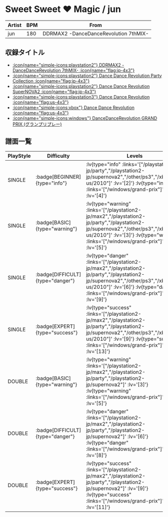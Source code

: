 # Sweet Sweet ♥ Magic / jun

|Artist|BPM|From|
|------|---|----|
|jun|180|DDRMAX2 -DanceDanceRevolution 7thMIX-|

## 収録タイトル

- [ :icon{name="simple-icons:playstation2"} DDRMAX2 -DanceDanceRevolution 7thMIX- :icon{name="flag:jp-4x3"} ](/playstation2-jp/max2)
- [ :icon{name="simple-icons:playstation2"} Dance Dance Revolution Party Collection :icon{name="flag:jp-4x3"} ](/playstation2-jp/party)
- [ :icon{name="simple-icons:playstation2"} Dance Dance Revolution SuperNOVA2 :icon{name="flag:jp-4x3"} ](/playstation2-jp/supernova2)
- [ :icon{name="simple-icons:playstation3"} Dance Dance Revolution :icon{name="flag:us-4x3"} ](/other/ps3)
- [ :icon{name="simple-icons:xbox"} Dance Dance Revolution :icon{name="flag:us-4x3"} ](/xbox360-us/2010)
- [ :icon{name="simple-icons:windows"} DanceDanceRevolution GRAND PRIX (グランプリプレー)](/windows/grand-prix)

## 譜面一覧

|PlayStyle|Difficulty|Levels|Notes|Movie|
|---------|----------|------|-----|-----|
|SINGLE| :badge[BEGINNER]{type="info"} | :lv{type="info" :links='["/playstation2-jp/party","/playstation2-jp/supernova2","/other/ps3","/xbox360-us/2010"]' :lv='[2]'}  :lv{type="info" :links='["/windows/grand-prix"]' :lv='[4]'} |128/0||
|SINGLE| :badge[BASIC]{type="warning"} | :lv{type="warning" :links='["/playstation2-jp/max2","/playstation2-jp/party","/playstation2-jp/supernova2","/other/ps3","/xbox360-us/2010"]' :lv='[3]'}  :lv{type="warning" :links='["/windows/grand-prix"]' :lv='[5]'} |139/2||
|SINGLE| :badge[DIFFICULT]{type="danger"} | :lv{type="danger" :links='["/playstation2-jp/max2","/playstation2-jp/party","/playstation2-jp/supernova2","/other/ps3","/xbox360-us/2010"]' :lv='[6]'}  :lv{type="danger" :links='["/windows/grand-prix"]' :lv='[9]'} |276/19||
|SINGLE| :badge[EXPERT]{type="success"} | :lv{type="success" :links='["/playstation2-jp/max2","/playstation2-jp/party","/playstation2-jp/supernova2","/other/ps3","/xbox360-us/2010"]' :lv='[9]'}  :lv{type="success" :links='["/windows/grand-prix"]' :lv='[13]'} |372/33||
|DOUBLE| :badge[BASIC]{type="warning"} | :lv{type="warning" :links='["/playstation2-jp/max2","/playstation2-jp/party","/playstation2-jp/supernova2"]' :lv='[3]'}  :lv{type="warning" :links='["/windows/grand-prix"]' :lv='[5]'} |131/3||
|DOUBLE| :badge[DIFFICULT]{type="danger"} | :lv{type="danger" :links='["/playstation2-jp/max2","/playstation2-jp/party","/playstation2-jp/supernova2"]' :lv='[6]'}  :lv{type="danger" :links='["/windows/grand-prix"]' :lv='[8]'} |235/2||
|DOUBLE| :badge[EXPERT]{type="success"} | :lv{type="success" :links='["/playstation2-jp/max2","/playstation2-jp/party","/playstation2-jp/supernova2"]' :lv='[9]'}  :lv{type="success" :links='["/windows/grand-prix"]' :lv='[11]'} |330/3||
